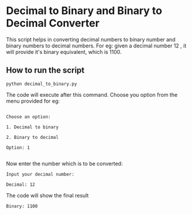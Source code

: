 # Decimal to Binary and Binary to Decimal Converter

This script helps in converting decimal numbers to binary number and binary numbers to decimal numbers. For eg: given a decimal number 12 , it will provide it's binary equivalent, which is 1100.

## How to run the script

`python decimal_to_binary.py`

The code will execute after this command. Choose you option from the menu provided for eg:

```

Choose an option:

1. Decimal to binary

2. Binary to decimal

Option: 1


```

Now enter the number which is to be converted:

`Input your decimal number:`

`Decimal: 12`

The code will show the final result

`Binary: 1100`

